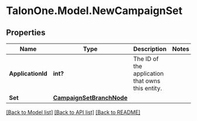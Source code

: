 # TalonOne.Model.NewCampaignSet
## Properties

Name | Type | Description | Notes
------------ | ------------- | ------------- | -------------
**ApplicationId** | **int?** | The ID of the application that owns this entity. | 
**Set** | [**CampaignSetBranchNode**](CampaignSetBranchNode.md) |  | 

[[Back to Model list]](../README.md#documentation-for-models) [[Back to API list]](../README.md#documentation-for-api-endpoints) [[Back to README]](../README.md)

